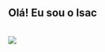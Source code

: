 ## Olá! Eu sou o Isac

<div style="display: inline_block"><br>
  <picture>
    <source
      srcset="https://github-readme-stats.vercel.app/api?username=kamuiryu&show_icons=true&theme=dark"
      media="(prefers-color-scheme: dark)"
    />
    <source
      srcset="https://github-readme-stats.vercel.app/api?username=kamuiryu&show_icons=true"
      media="(prefers-color-scheme: light), (prefers-color-scheme: no-preference)"
    />
    <img src="https://github-readme-stats.vercel.app/api?username=kamuiryu&show_icons=true" />
</picture>
</div>
